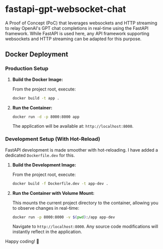 # fastapi-gpt-websocket-chat

A Proof of Concept (PoC) that leverages websockets and HTTP streaming to relay OpenAI's GPT chat completions in real-time using the FastAPI framework. While FastAPI is used here, any API framework supporting websockets and HTTP streaming can be adapted for this purpose.

## Docker Deployment

### Production Setup

1. **Build the Docker Image:**

    From the project root, execute:

    ```bash
    docker build -t app .
    ```

2. **Run the Container:**

    ```bash
    docker run -d -p 8000:8000 app
    ```

    The application will be available at: `http://localhost:8000`.

### Development Setup (With Hot-Reload)

FastAPI development is made smoother with hot-reloading. I have added a dedicated `Dockerfile.dev` for this.

1. **Build the Development Image:**

    From the project root, execute:

    ```bash
    docker build -f Dockerfile.dev -t app-dev .
    ```

2. **Run the Container with Volume Mount:**

    This mounts the current project directory to the container, allowing you to observe changes in real-time:

    ```bash
    docker run -p 8000:8000 -v $(pwd):/app app-dev
    ```

    Navigate to `http://localhost:8000`. Any source code modifications will instantly reflect in the application.

Happy coding! 🚀
